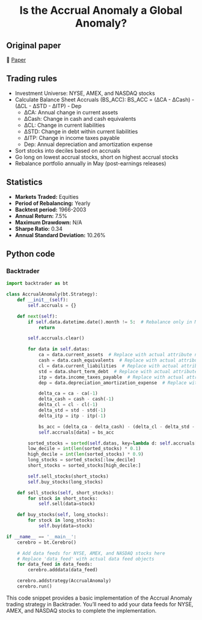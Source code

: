 <div align="center">
  <h1>Is the Accrual Anomaly a Global Anomaly?</h1>
</div>

## Original paper

📕 [Paper](https://papers.ssrn.com/sol3/papers.cfm?abstract_id=782726)

## Trading rules

- Investment Universe: NYSE, AMEX, and NASDAQ stocks
- Calculate Balance Sheet Accruals (BS_ACC): BS_ACC = (∆CA - ∆Cash) - (∆CL - ∆STD - ∆ITP) - Dep
    - ∆CA: Annual change in current assets
    - ∆Cash: Change in cash and cash equivalents
    - ∆CL: Change in current liabilities
    - ∆STD: Change in debt within current liabilities
    - ∆ITP: Change in income taxes payable
    - Dep: Annual depreciation and amortization expense
- Sort stocks into deciles based on accruals
- Go long on lowest accrual stocks, short on highest accrual stocks
- Rebalance portfolio annually in May (post-earnings releases)

## Statistics

- **Markets Traded:** Equities
- **Period of Rebalancing:** Yearly
- **Backtest period:** 1966-2003
- **Annual Return:** 7.5%
- **Maximum Drawdown:** N/A
- **Sharpe Ratio:** 0.34
- **Annual Standard Deviation:** 10.26%

## Python code

### Backtrader

```python
import backtrader as bt

class AccrualAnomaly(bt.Strategy):
    def __init__(self):
        self.accruals = {}

    def next(self):
        if self.data.datetime.date().month != 5:  # Rebalance only in May
            return

        self.accruals.clear()

        for data in self.datas:
            ca = data.current_assets  # Replace with actual attribute name
            cash = data.cash_equivalents  # Replace with actual attribute name
            cl = data.current_liabilities  # Replace with actual attribute name
            std = data.short_term_debt  # Replace with actual attribute name
            itp = data.income_taxes_payable  # Replace with actual attribute name
            dep = data.depreciation_amortization_expense  # Replace with actual attribute name

            delta_ca = ca - ca(-1)
            delta_cash = cash - cash(-1)
            delta_cl = cl - cl(-1)
            delta_std = std - std(-1)
            delta_itp = itp - itp(-1)

            bs_acc = (delta_ca - delta_cash) - (delta_cl - delta_std - delta_itp) - dep
            self.accruals[data] = bs_acc

        sorted_stocks = sorted(self.datas, key=lambda d: self.accruals[d])
        low_decile = int(len(sorted_stocks) * 0.1)
        high_decile = int(len(sorted_stocks) * 0.9)
        long_stocks = sorted_stocks[:low_decile]
        short_stocks = sorted_stocks[high_decile:]

        self.sell_stocks(short_stocks)
        self.buy_stocks(long_stocks)

    def sell_stocks(self, short_stocks):
        for stock in short_stocks:
            self.sell(data=stock)

    def buy_stocks(self, long_stocks):
        for stock in long_stocks:
            self.buy(data=stock)

if __name__ == '__main__':
    cerebro = bt.Cerebro()

    # Add data feeds for NYSE, AMEX, and NASDAQ stocks here
    # Replace 'data_feed' with actual data feed objects
    for data_feed in data_feeds:
        cerebro.adddata(data_feed)

    cerebro.addstrategy(AccrualAnomaly)
    cerebro.run()
```

This code snippet provides a basic implementation of the Accrual Anomaly trading strategy in Backtrader. You’ll need to add your data feeds for NYSE, AMEX, and NASDAQ stocks to complete the implementation.